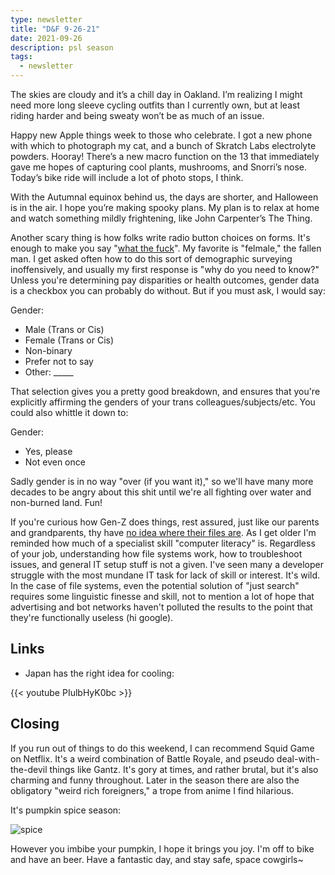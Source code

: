 ```yaml
---
type: newsletter
title: "D&F 9-26-21"
date: 2021-09-26
description: psl season
tags:
  - newsletter
---
```


The skies are cloudy and it’s a chill day in Oakland. I’m realizing I might need more long sleeve cycling outfits than I currently own, but at least riding harder and being sweaty won’t be as much of an issue.

Happy new Apple things week to those who celebrate. I got a new phone with which to photograph my cat, and a bunch of Skratch Labs electrolyte powders. Hooray! There’s a new macro function on the 13 that immediately gave me hopes of capturing cool plants, mushrooms, and Snorri’s nose. Today’s bike ride will include a lot of photo stops, I think.

With the Autumnal equinox behind us, the days are shorter, and Halloween is in the air. I hope you’re making spooky plans. My plan is to relax at home and watch something mildly frightening, like John Carpenter’s The Thing.  

Another scary thing is how folks write radio button choices on forms. It's enough to make you say "[what the fuck](https://genders.wtf/)". My favorite is "felmale," the fallen man. I get asked often how to do this sort of demographic surveying inoffensively, and usually my first response is "why do you need to know?" Unless you're determining pay disparities or health outcomes, gender data is a checkbox you can probably do without. But if you must ask, I would say:

Gender:
- Male (Trans or Cis)
- Female (Trans or Cis)
- Non-binary
- Prefer not to say
- Other: _____

That selection gives you a pretty good breakdown, and ensures that you're explicitly affirming the genders of your trans colleagues/subjects/etc. You could also whittle it down to:

Gender:
- Yes, please
- Not even once

Sadly gender is in no way "over (if you want it)," so we'll have many more decades to be angry about this shit until we're all fighting over water and non-burned land. Fun!

If you're curious how Gen-Z does things, rest assured, just like our parents and grandparents, thy have [no idea where their files are](https://www.theverge.com/22684730/students-file-folder-directory-structure-education-gen-z). As I get older I'm reminded how much of a specialist skill "computer literacy" is. Regardless of your job, understanding how file systems work, how to troubleshoot issues, and general IT setup stuff is not a given. I've seen many a developer struggle with the most mundane IT task for lack of skill or interest. It's wild. In the case of file systems, even the potential solution of "just search" requires some linguistic finesse and skill, not to mention a lot of hope that advertising and bot networks haven't polluted the results to the point that they're functionally useless (hi google).

## Links

- Japan has the right idea for cooling:

{{< youtube PIulbHyK0bc >}}

## Closing

If you run out of things to do this weekend, I can recommend Squid Game on Netflix. It's a weird combination of Battle Royale, and pseudo deal-with-the-devil things like Gantz. It's gory at times, and rather brutal, but it's also charming and funny throughout. Later in the season there are also the obligatory "weird rich foreigners," a trope from anime I find hilarious.

It's pumpkin spice season:

![spice](https://media.discordapp.net/attachments/796067043610722314/891355308113416233/image0-15.png?width=1096&height=1103)

However you imbibe your pumpkin, I hope it brings you joy. I'm off to bike and have an beer. Have a fantastic day, and stay safe, space cowgirls~